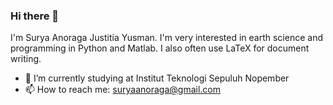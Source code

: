 ### Hi there 👋

I'm Surya Anoraga Justitia Yusman. 
I'm very interested in earth science and programming in Python and Matlab. I also often use LaTeX for document writing.

- 🏫 I’m currently studying at Institut Teknologi Sepuluh Nopember
- 📫 How to reach me: suryaanoraga@gmail.com
